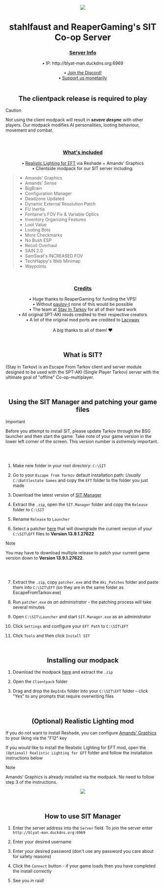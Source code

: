 <div align=center>
 
 ![](https://github.com/stahlfaust/stahlfaust.SIT.Co-op.Server/assets/135766383/8e230f0f-768d-4655-a5f7-5cdbac6dfe7b)

</div>

<div align=center style="text-align: center">
<h1>stahlfaust and ReaperGaming's SIT Co-op Server</h1>
<h3><ins>Server Info<ins></h3>
</div>

<div align=center style="text-align: center">
• IP: http://blyat-man.duckdns.org:6969
<br>

• [Join the Discord!](https://discord.gg/g7dgQNYUt4)
<br>
• [Support us monetarily](https://cash.app/$ReaperGamingVR)
<br>
<br>
<h2>The clientpack release is required to play</h2>
</div>

> [!CAUTION]
> Not using the client modpack will result in **_severe desync_** with other players.
> Our modpack modifies AI personalities, looting behaviour, movement and combat.

<br>
<div align=center style="text-align: center">
<h3><ins>What's included<ins></h3>
</div>
<div align=center style="text-align: center">

• [Realistic Lighting for EFT](https://hub.sp-tarkov.com/files/file/1429-realistic-lighting-for-eft/) via Reshade + Amands' Graphics
<br>
• Clientside modpack for our SIT server including:
</div>

>- Amands' Graphics
>- Amands' Sense
>- BigBrain
>- Configuration Manager
>- Deadzone Updated
>- Dynamic External Resolution Patch
>- FU Inertia
>- Fontaine's FOV Fix & Variable Optics
>- Inventory Organizing Features
>- Loot Value
>- Looting Bots
>- More Checkmarks
>- No Bush ESP
>- Recoil Overhaul
>- SAIN 2.0
>- SamSwat's INCREASED FOV
>- TechHappy's Web Minimap
>- Waypoints

<br>
<div align=center style="text-align: center">
<h3><ins>Credits</ins></h3>
</div>

<div align=center style="text-align: center">

• Huge thanks to ReaperGaming for funding the VPS!
<br>
• Without [paulov-t](https://github.com/paulov-t) none of this would be possible
<br>
• The team at [Stay In Tarkov](https://github.com/stayintarkov/) for all of their hard work
<br>
• All original SPT-AKI mods credited to their respective creators
<br>
• A lot of the original mod ports are credited to [Lacyway](https://github.com/Lacyway)
<br>
<br>
A _big_ thanks to all of them! ❤️
</div>

<br>
<div align=center style="text-align: center">
<h2>What is SIT?</h2>
</div>

(Stay in Tarkov) is an Escape From Tarkov client and server module designed to be used with the SPT-AKI (Single Player Tarkov) server with the ultimate goal of "offline" Co-op-multiplayer.

<br>
<div align=center style="text-align: center">
<h2>Using the SIT Manager and patching your game files</h2>
</div>

> [!IMPORTANT]
> Before you attempt to install SIT, please update Tarkov through the BSG launcher and then start the game.
> Take note of your game version in the lower left corner of the screen. This version number is *extremely* important.

<br>
<br>

1. Make new folder in your root directory: `C:\SIT`

2. Go to your `Escape from Tarkov` default installation path: *Usually* `C:\Battlestate Games` and copy the `EFT` folder to the folder you just made
 
3. Download the latest version of [SIT Manager](https://github.com/stayintarkov/SIT.Manager/releases/latest/)

4. Extract the `.zip`, open the `SIT.Manager` folder and copy the `Release` folder to `C:\SIT`

5. Rename `Release` to `Launcher`

6. Select a patcher [here](https://hub.sp-tarkov.com/files/file/204-aki-patcher/#versions) that will downgrade the current version of your `C:\SIT\EFT` files to **Version 13.9.1.27622**

> [!NOTE]
> You may have to download multiple release to patch your current game version down to **Version 13.9.1.27622**.

<br>
<br>

7. Extract the `.zip`, copy `patcher.exe` and the `Aki_Patches` folder and paste them into `C:\SIT\EFT`
(so they are in the same folder as EscapeFromTarkov.exe)

8. Run `patcher.exe` *as an administrator* - the patching process will take several minutes

9. Open `C:\SIT\Launcher` and start `SIT.Manager.exe` as an administrator

10. Click `Settings` and configure your `EFT Path` to `C:\SIT\EFT`

11. Click `Tools` and then click `Install SIT`

<br>
<div align=center style="text-align: center">
<h2>Installing our modpack</h2>
</div>

1. Download the modpack [here](https://github.com/stahlfaust/stahlfaust.SIT.Co-op.Server/releases/latest/) and extract the `.zip`

2. Open the `Clientpack` folder

3. Drag and drop the `BepInEx` folder into your `C:\SIT\EFT` folder - click "Yes" to any prompts that require overwriting files


<br>
<div align=center style="text-align: center">
<h2>(Optional) Realistic Lighting mod</h2>
</div>

If you do not want to install Reshade, you can configure [Amands' Graphics](https://hub.sp-tarkov.com/files/file/813-amands-s-graphics/) to your liking via the "F12" key

If you *would* like to install the Realistic Lighting for EFT mod, open the `(Optional) Realistic Lighting for EFT` folder and follow the installation instructions below

> [!NOTE]
> Amands' Graphics is already installed via the modpack. No need to follow step 3 of the instructions.

<div align=center>
  
![](https://github.com/stahlfaust/stahlfaust.SIT.Co-op.Server/assets/135766383/1e786d44-36b1-4fe7-82d4-e5d010b0ab06)

</div>

<br>
<div align=center style="text-align: center">
<h2>How to use SIT Manager</h2>
</div>

1. Enter the server address into the `Server` field. To join the server enter `http://blyat-man.duckdns.org:6969`

2. Enter your desired username

3. Enter your desired password (don't use any password you care about for safety reasons)

4. Click the `Connect` button - if your game loads then you have completed the install correctly

5. See you in raid!
